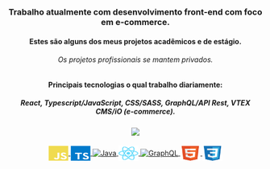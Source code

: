 <h3 align="center">Trabalho atualmente com desenvolvimento front-end com foco em e-commerce.</h3>
<h4 align="center">Estes são alguns dos meus projetos acadêmicos e de estágio.</h4>
<h6 align="center">Os projetos profissionais se mantem privados.</h6>

<h4 align="center">
  <strong>
    Principais tecnologias o qual trabalho diariamente:
  </strong>
</h4>
<div align="center" style="margin: 5px;">
  <h5>React, Typescript/JavaScript, CSS/SASS, GraphQL/API Rest, VTEX CMS/iO (e-commerce).</h5>
</div>
<div align="center">
  <a href="https://github.com/MarceloAugustoMonteiro">
  <img height="180em" src="https://github-readme-stats.vercel.app/api/top-langs/?username=marceloaugustomonteiro&layout=compact&langs_count=7&theme=dracula"/>
</div>
<div align="center" style="display: inline_block"><br>
  <img align="center" alt="JavaScript" height="30" width="40" src="https://raw.githubusercontent.com/devicons/devicon/master/icons/javascript/javascript-plain.svg">
  <img align="center" alt="Typescript" height="30" width="40" src="https://raw.githubusercontent.com/devicons/devicon/master/icons/typescript/typescript-plain.svg"> 
  <img align="center" alt="Java" height="37" width="47" src="https://cdn.jsdelivr.net/gh/devicons/devicon/icons/java/java-original-wordmark.svg">
  <img align="center" alt="React" height="30" width="40" src="https://raw.githubusercontent.com/devicons/devicon/master/icons/react/react-original.svg">
  <img align="center" alt="GraphQL" height="40" width="40" src="https://raw.githubusercontent.com/graphql/graphql-playground/main/packages/graphql-playground-electron/static/icons/icon.ico">
  <img align="center" alt="HTML" height="30" width="40" src="https://raw.githubusercontent.com/devicons/devicon/master/icons/html5/html5-original.svg">
  <img align="center" alt="CSS" height="30" width="40" src="https://raw.githubusercontent.com/devicons/devicon/master/icons/css3/css3-original.svg">
</div>
